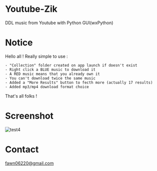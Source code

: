 # Youtube-Zik
DDL music from Youtube with Python GUI(wxPython)

# Notice
Hello all !
Really simple to use :

	- "Collection" folder created on app launch if doesn't exist
	- Right click a BLUE music to download it
	- A RED music means that you already own it
	- You can't download twice the same music
	- Added a "More Results" button to fecth more (actually 17 results)
	- Added mp3/mp4 download format choice
	
That's all folks !

# Screenshot

![test4](https://github.com/user-attachments/assets/2c6d7f56-66b5-4695-8f29-2fe83384b431)

# Contact
fawn06220@gmail.com

